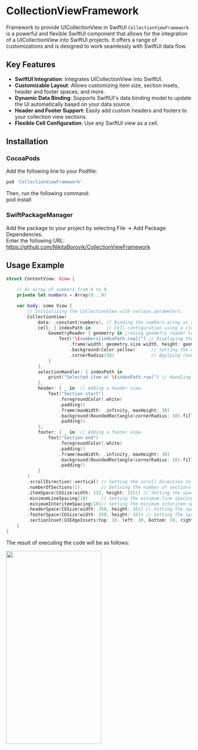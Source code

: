 # CollectionViewFramework
Framework to provide UICollectionView in SwiftUI
`CollectionViewFramework` is a powerful and flexible SwiftUI component that allows for the integration of a UICollectionView into SwiftUI projects.
It offers a range of customizations and is designed to work seamlessly with SwiftUI data flow.

## Key Features

- **SwiftUI Integration**: Integrates UICollectionView into SwiftUI.
- **Customizable Layout**: Allows customizing item size, section insets, header and footer spaces, and more.
- **Dynamic Data Binding**: Supports SwiftUI's data binding model to update the UI automatically based on your data source.
- **Header and Footer Support**: Easily add custom headers and footers to your collection view sections.
- **Flexible Cell Configuration**: Use any SwiftUI view as a cell.

## Installation
### CocoaPods
Add the following line to your Podfile:   
```ruby
pod 'CollectionViewFramework'
```

Then, run the following command:  
pod install

### SwiftPackageManager
Add the package to your project by selecting File -> Add Package Dependencies.  
Enter the following URL:  
https://github.com/NikitaBorovik/CollectionViewFramework

## Usage Example
```swift
struct ContentView: View {

    // An array of numbers from 0 to 9.
    private let numbers = Array(0...9)

    var body: some View {
        // Initializing the CollectionView with various parameters.
        CollectionView(
            data: .constant(numbers), // Binding the numbers array as a constant data source.
            cell: { indexPath in      // Cell configuration using a closure.
                GeometryReader { geometry in //Using geometry reader to make cell items fit hte given space
                    Text("\(numbers[indexPath.row])") // Displaying the number in each cell.
                        .frame(width: geometry.size.width, height: geometry.size.height)
                        .background(Color.yellow)      // Setting the cell background color to yellow.
                        .cornerRadius(10)              // Applying rounded corners.
                }
            },
            selectionHandler: { indexPath in
                print("Selected item at \(indexPath.row)") // Handling cell selection.
            },
            header: { _ in  // Adding a header view.
                Text("Section start")
                    .foregroundColor(.white)
                    .padding()
                    .frame(maxWidth: .infinity, maxHeight: 30)
                    .background(RoundedRectangle(cornerRadius: 10).fill(Color.pink))
                    .padding()
            },
            footer: { _ in  // Adding a footer view.
                Text("Section end")
                    .foregroundColor(.white)
                    .padding()
                    .frame(maxWidth: .infinity, maxHeight: 30)
                    .background(RoundedRectangle(cornerRadius: 10).fill(Color.pink))
                    .padding()
            }
        )
        .scrollDirection(.vertical) // Setting the scroll direction to vertical.
        .numberOfSections(1)        // Defining the number of sections in the collection view.
        .itemSpace(CGSize(width: 115, height: 115)) // Setting the space given for each item.
        .minimumLineSpacing(10)     // Setting the minimum line spacing.
        .minimumInteritemSpacing(10)// Setting the minimum interitem spacing.
        .headerSpace(CGSize(width: 350, height: 35)) // Setting the space for header.
        .footerSpace(CGSize(width: 350, height: 35)) // Setting the space for footer.
        .sectionInset(UIEdgeInsets(top: 10, left: 30, bottom: 10, right: 30)) // Setting the section insets.
    }
}
```
The result of executing the code will be as follows:  

<img src="https://drive.google.com/uc?export=view&id=1-jXNdfLgsQuLJsmqI5-y8-6Dco5qudLp" width="258" height="522">
